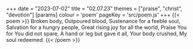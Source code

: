 +++
date = "2023-07-02"
title = "02.07.23"
themes = ["praise", "christ", "devotion"]
[params]
  colour = 'poem'
  pageKey = 'src/poem.js'
+++
{{< poem >}}
Broken body,
Outpoured blood,
Sustenance for a feeble soul,
Salvation for a hungry people,
Great rising joy for all the world,
Praise You for You did not spare,
A hand or leg but gave it all,
Your body crushed,
My soul redeemed.
{{< /poem >}}